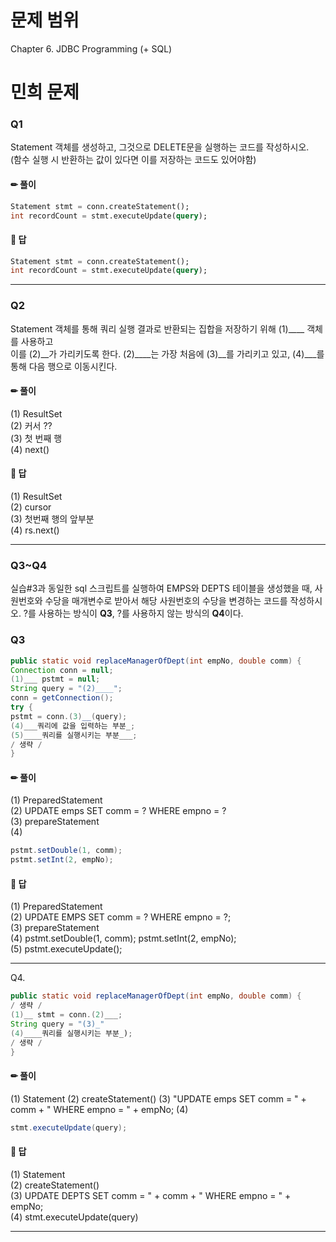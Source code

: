 # 문제 범위
Chapter 6. JDBC Programming   (+ SQL)  
  
# 민희 문제
### Q1
Statement 객체를 생성하고, 그것으로 DELETE문을 실행하는 코드를 작성하시오.  
(함수 실행 시 반환하는 값이 있다면 이를 저장하는 코드도 있어야함)  
#### ✏ 풀이 
```sql
Statement stmt = conn.createStatement();
int recordCount = stmt.executeUpdate(query);
```
  
#### 📄 답 
```sql
Statement stmt = conn.createStatement();
int recordCount = stmt.executeUpdate(query);
```
<hr>
   
### Q2
Statement 객체를 통해 쿼리 실행 결과로 반환되는 집합을 저장하기 위해 (1)____ 객체를 사용하고  
이를 (2)__가 가리키도록 한다. (2)____는 가장 처음에 (3)__를 가리키고 있고, (4)___를 통해 다음 행으로 이동시킨다.  

#### ✏ 풀이
(1) ResultSet  
(2) 커서 ??  
(3) 첫 번째 행  
(4) next()  
  
#### 📄 답
(1) ResultSet  
(2) cursor  
(3) 첫번째 행의 앞부분  
(4) rs.next()  
  
<hr>
   
### Q3~Q4    
실습#3과 동일한 sql 스크립트를 실행하여 EMPS와 DEPTS 테이블을 생성했을 때, 사원번호와 수당을 매개변수로 받아서 해당 사원번호의 수당을 변경하는 코드를 작성하시오. 
?를 사용하는 방식이 **Q3**, ?를 사용하지 않는 방식의 **Q4**이다.
### Q3
```java
public static void replaceManagerOfDept(int empNo, double comm) {
Connection conn = null;
(1)___ pstmt = null;
String query = "(2)____";
conn = getConnection();
try {
pstmt = conn.(3)__(query);
(4)___쿼리에 값을 입력하는 부분_;
(5)____쿼리를 실행시키는 부분___;
/ 생략 /
}
```
  
#### ✏ 풀이
(1) PreparedStatement  
(2) UPDATE emps SET comm = ? WHERE empno = ?  
(3) prepareStatement  
(4)  
```java
pstmt.setDouble(1, comm);
pstmt.setInt(2, empNo);
```
  
#### 📄 답  
(1) PreparedStatement  
(2) UPDATE EMPS SET comm = ? WHERE empno = ?;  
(3) prepareStatement  
(4) pstmt.setDouble(1, comm); pstmt.setInt(2, empNo);  
(5) pstmt.executeUpdate();  
  
<hr>
    
Q4.
```java
public static void replaceManagerOfDept(int empNo, double comm) {
/ 생략 /
(1)__ stmt = conn.(2)___;
String query = "(3)_"
(4)____쿼리를 실행시키는 부분_);
/ 생략 /
}
```
  
#### ✏ 풀이
(1) Statement
(2) createStatement()
(3) "UPDATE emps SET comm = " + comm + " WHERE empno = " + empNo; 
(4)  
```java
stmt.executeUpdate(query);
```
  
#### 📄 답  
(1) Statement  
(2) createStatement()  
(3) UPDATE DEPTS SET comm = " + comm + " WHERE empno = " + empNo;  
(4) stmt.executeUpdate(query)  
  
<hr>
    
 
